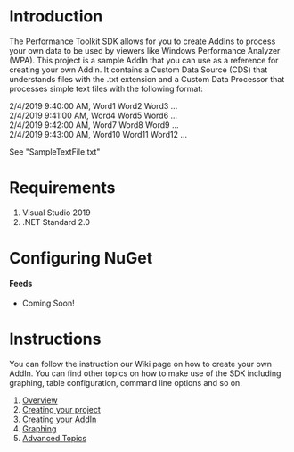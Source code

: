 # Introduction 
The Performance Toolkit SDK allows for you to create AddIns to process your own data to be used by viewers like Windows Performance Analyzer (WPA). This project is a sample AddIn that you can use as a reference for creating your own AddIn. 
It contains a Custom Data Source (CDS) that understands files with the .txt extension and a Custom Data Processor that processes simple text files with the following format:

2/4/2019 9:40:00 AM, Word1 Word2 Word3 ...  
2/4/2019 9:41:00 AM, Word4 Word5 Word6 ...  
2/4/2019 9:42:00 AM, Word7 Word8 Word9 ...  
2/4/2019 9:43:00 AM, Word10 Word11 Word12 ...

See "SampleTextFile.txt"

# Requirements
1. Visual Studio 2019
2. .NET Standard 2.0

# Configuring NuGet

#### Feeds

- Coming Soon!

# Instructions

You can follow the instruction our Wiki page on how to create your own AddIn. You can find other topics on how to make use of the SDK including graphing, table configuration, command line options and so on.

1. [Overview](https://github.com/microsoft/microsoft-performance-toolkit-sdk/wiki)
1. [Creating your project](https://github.com/microsoft/microsoft-performance-toolkit-sdk/wiki)
2. [Creating your AddIn](https://github.com/microsoft/microsoft-performance-toolkit-sdk/wiki)
3. [Graphing](https://github.com/microsoft/microsoft-performance-toolkit-sdk/wiki)
4. [Advanced Topics](https://github.com/microsoft/microsoft-performance-toolkit-sdk/wiki)
